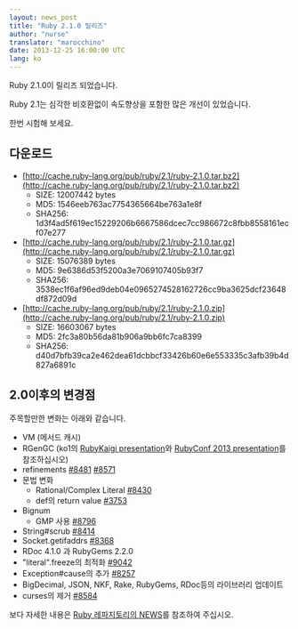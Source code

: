 ```yaml
---
layout: news_post
title: "Ruby 2.1.0 릴리즈"
author: "nurse"
translator: "marocchino"
date: 2013-12-25 16:00:00 UTC
lang: ko
---
```


Ruby 2.1.0이 릴리즈 되었습니다.

Ruby 2.1는 심각한 비호환없이 속도향상을 포함한 많은 개선이 있었습니다.

한번 시험해 보세요.

## 다운로드

* [http://cache.ruby-lang.org/pub/ruby/2.1/ruby-2.1.0.tar.bz2](http://cache.ruby-lang.org/pub/ruby/2.1/ruby-2.1.0.tar.bz2)
  * SIZE:   12007442 bytes
  * MD5:    1546eeb763ac7754365664be763a1e8f
  * SHA256: 1d3f4ad5f619ec15229206b6667586dcec7cc986672c8fbb8558161ecf07e277
* [http://cache.ruby-lang.org/pub/ruby/2.1/ruby-2.1.0.tar.gz](http://cache.ruby-lang.org/pub/ruby/2.1/ruby-2.1.0.tar.gz)
  * SIZE:   15076389 bytes
  * MD5:    9e6386d53f5200a3e7069107405b93f7
  * SHA256: 3538ec1f6af96ed9deb04e0965274528162726cc9ba3625dcf23648df872d09d
* [http://cache.ruby-lang.org/pub/ruby/2.1/ruby-2.1.0.zip](http://cache.ruby-lang.org/pub/ruby/2.1/ruby-2.1.0.zip)
  * SIZE:   16603067 bytes
  * MD5:    2fc3a80b56da81b906a9bb6fc7ca8399
  * SHA256: d40d7bfb39ca2e462dea61dcbbcf33426b60e6e553335c3afb39b4d827a6891c

## 2.0이후의 변경점

주목할만한 변화는 아래와 같습니다.

* VM (메서드 캐시)
* RGenGC (ko1의 [RubyKaigi presentation](http://rubykaigi.org/2013/talk/S73)와 [RubyConf 2013 presentation](http://www.atdot.net/~ko1/activities/rubyconf2013-ko1_pub.pdf)를 참조하십시오)
* refinements [#8481](https://bugs.ruby-lang.org/issues/8481) [#8571](https://bugs.ruby-lang.org/issues/8571)
* 문법 변화
  * Rational/Complex Literal [#8430](https://bugs.ruby-lang.org/issues/8430)
  * def의 return value [#3753](https://bugs.ruby-lang.org/issues/3753)
* Bignum
  * GMP 사용 [#8796](https://bugs.ruby-lang.org/issues/8796)
* String#scrub [#8414](https://bugs.ruby-lang.org/issues/8414)
* Socket.getifaddrs [#8368](https://bugs.ruby-lang.org/issues/8368)
* RDoc 4.1.0 과 RubyGems 2.2.0
* "literal".freeze의 최적화 [#9042](https://bugs.ruby-lang.org/issues/9042)
* Exception#cause의 추가 [#8257](https://bugs.ruby-lang.org/issues/8257)
* BigDecimal, JSON, NKF, Rake, RubyGems, RDoc등의 라이브러리 업데이트
* curses의 제거 [#8584](https://bugs.ruby-lang.org/issues/8584)

보다 자세한 내용은 [Ruby 레파지토리의 NEWS](https://github.com/ruby/ruby/blob/v2_1_0/NEWS)를 참조하여 주십시오.
